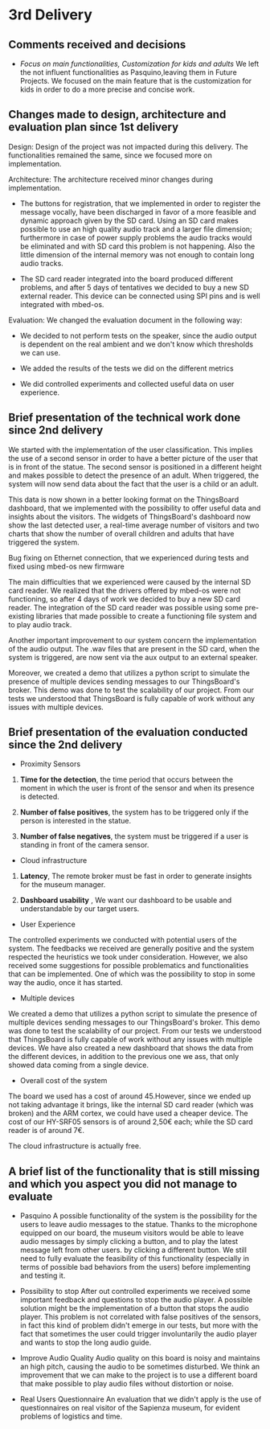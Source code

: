 # 3rd Delivery

## Comments received and decisions

- *Focus on main functionalities, Customization for kids and adults*
We left the not influent functionalities as Pasquino,leaving them in Future Projects. We focused on the main feature that is the customization for kids in order 
to do a more precise and concise work.

## Changes made to design, architecture and evaluation plan since 1st delivery
Design: Design of the project was not impacted during this delivery. The functionalities remained the same, since we focused more on implementation.

Architecture:
The architecture received minor changes during implementation.
- The buttons for registration, that we implemented in order to register the message vocally, have been discharged in favor of a more feasible and dynamic 
approach given by the SD card.
Using an SD card makes possible to use an high quality audio track and a larger file dimension; furthermore in case of power supply problems the audio tracks 
would be eliminated and with SD card this problem is not happening.
Also the little dimension of the internal memory was not enough to contain long audio tracks.

- The SD card reader integrated into the board produced different problems, and after 5 days of tentatives we decided to buy a new SD external reader. 
This device can be connected using SPI pins and is well integrated with mbed-os.

Evaluation: 
We changed the evaluation document in the following way:
- We decided to not perform tests on the speaker, since the audio output is dependent on the real ambient and we don't know which thresholds we can use.

- We added the results of the tests we did on the different metrics

- We did controlled experiments and collected useful data on user experience.

## Brief presentation of the technical work done since 2nd delivery

We started with the implementation of the user classification. This implies the use of a second sensor in order to have a better picture of the user that is in front
of the statue. The second sensor is positioned in a different height and makes possible to detect the presence of an adult. When triggered, the system will now send data 
about the fact that the user is a child or an adult. 

This data is now shown in a better looking format on the ThingsBoard dashboard, that we implemented with the possibility to offer useful data and insights
about the visitors. The widgets of ThingsBoard's dashboard now show the last detected user, a real-time average number of visitors and two charts that show the number of overall
children and adults that have triggered the system.

Bug fixing on Ethernet connection, that we experienced during tests and fixed using mbed-os new firmware

The main difficulties that we experienced were caused by the internal SD card reader. We realized that the drivers offered by mbed-os were not functioning, so after 4 days of work we decided to buy a new SD card reader. The integration of the SD card reader was possible using some pre-existing libraries that made possible to create a functioning file system and to play audio track.

Another important improvement to our system concern the implementation of the audio output. The .wav files that are present in the SD card, when the system is triggered,
are now sent via the aux output to an external speaker.

Moreover, we created a demo that utilizes a python script to simulate the presence of multiple devices sending messages to our ThingsBoard's broker. This demo was done to test the scalability of our project. From our tests we understood that ThingsBoard is fully capable of work without any issues with multiple devices.  


## Brief presentation of the evaluation conducted since the 2nd delivery

- Proximity Sensors
	
1. **Time for the detection**, the time period that occurs between the moment in which the user is front of the sensor and when its presence is detected. 

2. **Number of false positives**, the system has to be triggered only if the person is interested in the statue.

3. **Number of false negatives**, the system must be triggered if a user is standing in front of the camera sensor. 

- Cloud infrastructure
	
1. **Latency**, The remote broker must be fast in order to generate insights for the museum manager.

2. **Dashboard usability** , We want our dashboard to be usable and understandable by our target users.


- User Experience

The controlled experiments we conducted with potential users of the system. The feedbacks we received are generally positive and the system respected the heuristics we took under consideration. However, we also received some suggestions for possible problematics and functionalities that can be implemented. One of which was the possibility to stop in some way the audio, once it has started.

- Multiple devices

We created a demo that utilizes a python script to simulate the presence of multiple devices sending messages to our ThingsBoard's broker. This demo was done to test the scalability of our project. From our tests we understood that ThingsBoard is fully capable of work without any issues with multiple devices. We have also created a new dashboard that shows the data from the different devices, in addition to the previous one we ass, that only showed data coming from a single device.

- Overall cost of the system

The board we used has a cost of around 45.However, since we ended up not taking advantage it brings, like the internal SD card reader (which was broken) and the ARM cortex, we could have used a cheaper device. The cost of our HY-SRF05 sensors is of around 2,50€ each; while the SD card reader is of around 7€. 

The cloud infrastructure is actually free.

## A brief list of the functionality that is still missing and which you aspect you did not manage to evaluate

- Pasquino
 A possible functionality of the system is the possibility for the users to leave audio messages to the statue.
Thanks to the microphone equipped on our board, the museum visitors would be able to leave audio messages by simply clicking a button, and to play the latest message left from other users. by clicking a different button.
We still need to fully evaluate the feasibility of this functionality (especially in terms of possible bad behaviors from the users) before implementing and testing it.

- Possibility to stop
After out controlled experiments we received some important feedback and questions to stop the audio player. A possible solution might be the implementation of a button that stops the audio player. This problem is not correlated with false positives of the sensors, in fact this kind of problem didn't emerge in our tests, but more with the fact that sometimes the user could trigger involuntarily the audio player and wants to stop the long audio guide.

- Improve Audio Quality
Audio quality on this board is noisy and maintains an high pitch, causing the audio to be sometimes disturbed. We think an improvement that we can make to the project is to use a different board that make possible to play audio files without distortion or noise.

- Real Users Questionnaire
An evaluation that we didn't apply is the use of questionnaires on real visitor of the Sapienza museum, for evident problems of logistics and time. 



